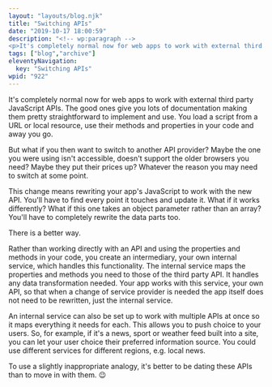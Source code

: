 ```yaml
---
layout: "layouts/blog.njk"
title: "Switching APIs"
date: "2019-10-17 18:00:59"
description: "<!-- wp:paragraph -->
<p>It's completely normal now for web apps to work with external third party JavaScript APIs"
tags: ["blog","archive"]
eleventyNavigation:
  key: "Switching APIs"
wpid: "922"
---
```

<!-- wp:paragraph -->
<p>It's completely normal now for web apps to work with external third party JavaScript APIs. The good ones give you lots of documentation making them pretty straightforward to implement and use. You load a script from a URL or local resource, use their methods and properties in your code and away you go.</p>
<!-- /wp:paragraph -->

<!-- wp:paragraph -->
<p>But what if you then want to switch to another API provider? Maybe the one you were using isn't accessible, doesn't support the older browsers you need? Maybe they put their prices up? Whatever the reason you may need to switch at some point.</p>
<!-- /wp:paragraph -->

<!-- wp:paragraph -->
<p>This change means rewriting your app's JavaScript to work with the new API. You'll have to find every point it touches and update it. What if it works differently? What if this one takes an object parameter rather than an array? You'll have to completely rewrite the data parts too.</p>
<!-- /wp:paragraph -->

<!-- wp:paragraph -->
<p>There is a better way.</p>
<!-- /wp:paragraph -->

<!-- wp:paragraph -->
<p>Rather than working directly with an API and using the properties and methods in your code, you create an intermediary, your own internal service, which handles this functionality. The internal service maps the properties and methods you need to those of the third party API. It handles any data transformation needed. Your app works with this service, your own API, so that when a change of service provider is needed the app itself does not need to be rewritten, just the internal service.</p>
<!-- /wp:paragraph -->

<!-- wp:paragraph -->
<p>An internal service can also be set up to work with multiple APIs at once so it maps everything it needs for each. This allows you to push choice to your users. So, for example, if it's a news, sport or weather feed built into a site, you can let your user choice their preferred information source. You could use different services for different regions, e.g. local news.</p>
<!-- /wp:paragraph -->

<!-- wp:paragraph -->
<p>To use a slightly inappropriate analogy, it's better to be dating these APIs than to move in with them. &#x1f609;</p>
<!-- /wp:paragraph -->

<!-- wp:paragraph -->
<p></p>
<!-- /wp:paragraph -->